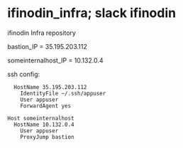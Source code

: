 # ifinodin_infra; slack ifinodin
ifinodin Infra repository<br/>

bastion_IP = 35.195.203.112

someinternalhost_IP = 10.132.0.4

ssh config:<br/>
```Host bastion
  HostName 35.195.203.112
    IdentityFile ~/.ssh/appuser
    User appuser
    ForwardAgent yes

Host someinternalhost
  HostName 10.132.0.4
    User appuser
    ProxyJump bastion
```
